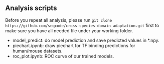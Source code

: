 ## Analysis scripts

Before you repeat all analysis, please run ```git clone https://github.com/seqcode/cross-species-domain-adaptation.git``` first to make sure you have all needed file under your working folder.


- model_predict: do model prediction and save predicted values in *.npy.
- piechart.ipynb: draw piechart for TF binding predictions for human/mouse datasets.
- roc_plot.ipynb: ROC curve of our trained models.

